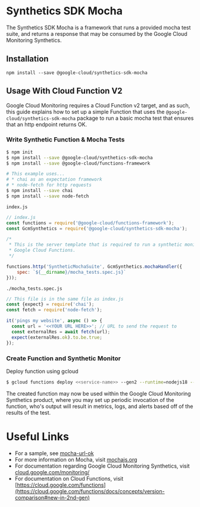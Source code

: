 # Synthetics SDK Mocha

The Synthetics SDK Mocha is a framework that runs a provided mocha test suite, and returns a response that may be consumed by the Google Cloud Monitoring Synthetics.

## Installation

```
npm install --save @google-cloud/synthetics-sdk-mocha
```

## Usage With Cloud Function V2

Google Cloud Monitoring requires a Cloud Function v2 target, and as such, this guide explains how to set up a simple Function that uses the `@google-cloud/synthetics-sdk-mocha` package to run a basic mocha test that ensures that an http endpoint returns OK.

### Write Synthetic Function & Mocha Tests
```bash
$ npm init
$ npm install --save @google-cloud/synthetics-sdk-mocha
$ npm install --save @google-cloud/functions-framework

# This example uses...
# * chai as an expectation framework
# * node-fetch for http requests
$ npm install --save chai
$ npm install --save node-fetch
```

`index.js`
```javascript
// index.js
const functions = require('@google-cloud/functions-framework');
const GcmSynthetics = require('@google-cloud/synthetics-sdk-mocha');

/*
 * This is the server template that is required to run a synthetic monitor in
 * Google Cloud Functions.
 */

functions.http('SyntheticMochaSuite', GcmSynthetics.mochaHandler({
    spec: `${__dirname}/mocha_tests.spec.js}`
}));
```

`./mocha_tests.spec.js`
```javascript
// This file is in the same file as index.js
const {expect} = require('chai');
const fetch = require('node-fetch');

it('pings my website', async () => {
  const url = '<<YOUR URL HERE>>'; // URL to send the request to
  const externalRes = await fetch(url);
  expect(externalRes.ok).to.be.true;
});
```

### Create Function and Synthetic Monitor

Deploy function using gcloud
```bash
$ gcloud functions deploy <<service-name>> --gen2 --runtime=nodejs18 --region=<<region>> --source=. --entry-point=SyntheticMochaSuite --trigger-http
```

The created function may now be used within the Google Cloud Monitoring Synthetics product, where you may set up periodic invocation of the function, who's output will result in metrics, logs, and alerts based off of the results of the test.

# Useful Links

* For a sample, see [mocha-url-ok](../../samples/mocha-url-ok/)
* For more information on Mocha, visit [mochajs.org](https://mochajs.org/)
* For documentation regarding Google Cloud Monitoring Synthetics, visit [cloud.google.com/monitoring/](https://cloud.google.com/monitoring/)
* For documentation on Cloud Functions, visit [https://cloud.google.com/functions](https://cloud.google.com/functions/docs/concepts/version-comparison#new-in-2nd-gen)